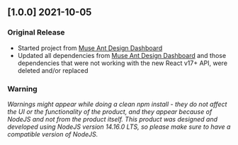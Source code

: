## [1.0.0] 2021-10-05

### Original Release

- Started project from [Muse Ant Design Dashboard](https://www.creative-tim.com/product/admin-antd?ref=changelog-madd)
- Updated all dependencies from [Muse Ant Design Dashboard](https://www.creative-tim.com/product/admin-antd?ref=changelog-madd) and those dependencies that were not working with the new React v17+ API, were deleted and/or replaced

### Warning

_Warnings might appear while doing a clean npm install - they do not affect the UI or the functionality of the product, and they appear because of NodeJS and not from the product itself._
_This product was designed and developed using NodeJS version 14.16.0 LTS, so please make sure to have a compatible version of NodeJS._
